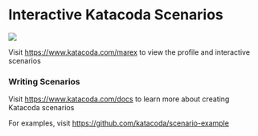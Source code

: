 # Interactive Katacoda Scenarios

[![](http://shields.katacoda.com/katacoda/marex/count.svg)](https://www.katacoda.com/marex "Get your profile on Katacoda.com")

Visit https://www.katacoda.com/marex to view the profile and interactive scenarios

### Writing Scenarios
Visit https://www.katacoda.com/docs to learn more about creating Katacoda scenarios

For examples, visit https://github.com/katacoda/scenario-example
